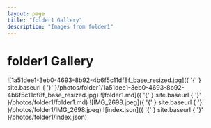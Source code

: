```yaml
---
layout: page
title: "folder1 Gallery"
description: "Images from folder1"
---
```


# folder1 Gallery

![1a51dee1-3eb0-4693-8b92-4b6f5c11df8f_base_resized.jpg]({ '{' } site.baseurl { '}' }/photos/folder1/1a51dee1-3eb0-4693-8b92-4b6f5c11df8f_base_resized.jpg)
![folder1.md]({ '{' } site.baseurl { '}' }/photos/folder1/folder1.md)
![IMG_2698.jpeg]({ '{' } site.baseurl { '}' }/photos/folder1/IMG_2698.jpeg)
![index.json]({ '{' } site.baseurl { '}' }/photos/folder1/index.json)
